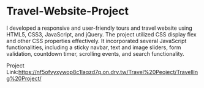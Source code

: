 # Travel-Website-Project

I developed a responsive and user-friendly tours and travel website using HTML5, CSS3, JavaScript, and jQuery. The project utilized CSS display flex and other CSS properties effectively. It incorporated several JavaScript functionalities, including a sticky navbar, text and image sliders, form validation, countdown timer, scrolling events, and search functionality.

Project Link:https://nf5ofvyxywop8c1laqzd7q.on.drv.tw/Travel%20Peoject/Travelling%20Project/
